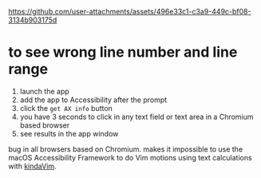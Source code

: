 https://github.com/user-attachments/assets/496e33c1-c3a9-449c-bf08-3134b903175d

# to see wrong line number and line range

1. launch the app
2. add the app to Accessibility after the prompt
3. click the `get AX info` button
4. you have 3 seconds to click in any text field or text area in a Chromium based browser
5. see results in the app window

bug in all browsers based on Chromium. makes it impossible to use the macOS Accessibility Framework to do Vim motions using text calculations with [kindaVim](https://github.com/godbout/kindaVim.blahblah).
